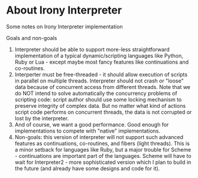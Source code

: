 ﻿# About Irony Interpreter

Some notes on Irony Interpreter implementation

Goals and non-goals 
1. Interpreter should be able to support more-less straightforward implementation of a typical dynamic/scripting languages like Python, Ruby or Lua - except maybe most fancy features like continuations and co-routines.
2. Interperter must be free-threaded - it should allow execution of scripts in parallel on multiple threads. Interpreter should not crash or "loose" data because of concurrent access from different threads. Note that we do NOT intend to solve automatically the concurrency problems of scripting code: script author should use some locking mechanism to preserve integrity of complex data. But no matter what kind of actions script code performs on concurrent threads, the data is not corrupted or lost by the interpreter. 
3. And of course, we want a good performance. Good enough for implementations to compete with "native" implementations.  
4. Non-goals: this version of interpreter will not support such advanced features as continuations, co-routines, and fibers (light threads). This is a minor setback for languages like Ruby, but a major trouble for Scheme - continuations are important part of the languages. Scheme will have to wait for Interpreter2 - more sophisticated version which I plan to build in the future (and already have some designs and code for it).   







